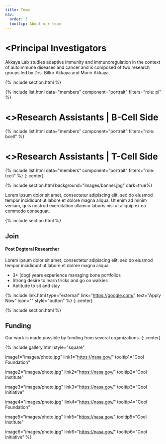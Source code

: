 ```yaml
---
title: Team
nav:
  order: 3
  tooltip: About our team
---
```


# <<i class="fas fa-microscope"></i>Principal Investigators

Akkaya Lab studies adaptive immunity and immunoregulation in the context of autoimmune diseases and cancer and is composed of two research groups led by Drs. Billur Akkaya and Munir Akkaya.

{% include section.html %}

{%
  include list.html
  data="members"
  component="portrait"
  filters="role: pi"
%}
# <<i class="fas fa-users">></i>Research Assistants | B-Cell Side
{%
  include list.html
  data="members"
  component="portrait"
  filters="role: bcell"
%}
# <<i class="fas fa-users">></i>Research Assistants | T-Cell Side
{%
  include list.html
  data="members"
  component="portrait"
  filters="role: tcell"
%}
{:.center}

{% include section.html background="images/banner.jpg" dark=true%}

Lorem ipsum dolor sit amet, consectetur adipiscing elit, sed do eiusmod tempor incididunt ut labore et dolore magna aliqua.
Ut enim ad minim veniam, quis nostrud exercitation ullamco laboris nisi ut aliquip ex ea commodo consequat.

{% include section.html %}

## Join

#### Post Dogtoral Researcher

Lorem ipsum dolor sit amet, consectetur adipiscing elit, sed do eiusmod tempor incididunt ut labore et dolore magna aliqua.

- 3+ (dog) years experience managing bone portfolios
- Strong desire to learn tricks and go on walkies
- Aptitude to sit and stay

{% include link.html type="external" link="https://google.com/" text="Apply Now" icon="" style="button" %}
{:.center}

{% include section.html %}

## Funding

Our work is made possible by funding from several organizations.
{:.center}

{%
  include gallery.html
  style="square"

  image1="images/photo.jpg"
  link1="https://nasa.gov/"
  tooltip1="Cool Foundation"

  image2="images/photo.jpg"
  link2="https://nasa.gov/"
  tooltip2="Cool Institute"

  image3="images/photo.jpg"
  link3="https://nasa.gov/"
  tooltip3="Cool Initiative"

  image4="images/photo.jpg"
  link4="https://nasa.gov/"
  tooltip4="Cool Foundation"

  image5="images/photo.jpg"
  link5="https://nasa.gov/"
  tooltip5="Cool Institute"

  image6="images/photo.jpg"
  link6="https://nasa.gov/"
  tooltip6="Cool Initiative"
%}

